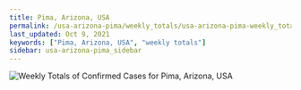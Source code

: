 ```yaml
---
title: Pima, Arizona, USA
permalink: /usa-arizona-pima/weekly_totals/usa-arizona-pima-weekly_totals.html
last_updated: Oct 9, 2021
keywords: ["Pima, Arizona, USA", "weekly totals"]
sidebar: usa-arizona-pima_sidebar
---
```


![Weekly Totals of Confirmed Cases for Pima, Arizona, USA](/covid_tracker/images/graphs/usa-arizona-pima-weekly_totals_graph.png)
